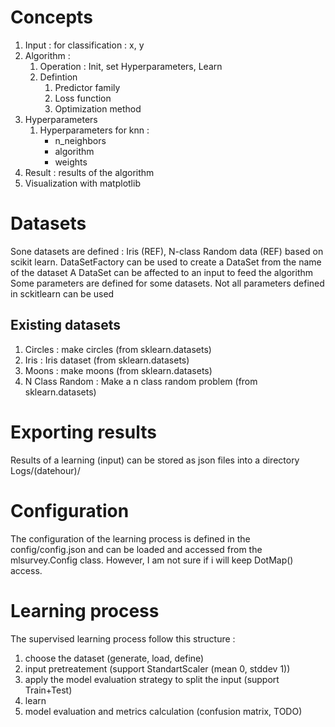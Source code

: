 # Concepts

1. Input : for classification : x, y
1. Algorithm : 
    1. Operation : Init, set Hyperparameters, Learn
    1. Defintion
        1. Predictor family
        1. Loss function
        1. Optimization method
1. Hyperparameters
    1. Hyperparameters for knn : 
        * n_neighbors 
        * algorithm 
        * weights
1. Result : results of the algorithm
1. Visualization with matplotlib

# Datasets

Sone datasets are defined : Iris (REF), N-class Random data (REF) based on scikit learn.
DataSetFactory can be used to create a DataSet from the name of the dataset
A DataSet can be affected to an input to feed the algorithm
Some parameters are defined for some datasets. Not all parameters defined in sckitlearn can be used

## Existing datasets

1. Circles : make circles (from sklearn.datasets)
1. Iris : Iris dataset (from sklearn.datasets)
1. Moons : make moons (from sklearn.datasets)
1. N Class Random : Make a n class random problem (from sklearn.datasets)

# Exporting results

Results of a learning (input) can be stored as json files into a directory Logs/(datehour)/

# Configuration

The configuration of the learning process is defined in the config/config.json and can be loaded and accessed 
from the mlsurvey.Config class. However, I am not sure if i will keep DotMap() access. 

# Learning process

The supervised learning process follow this structure :
1. choose the dataset (generate, load, define)
1. input pretreatement (support StandartScaler (mean 0, stddev 1))
1. apply the model evaluation strategy to split the input (support Train+Test)
1. learn
1. model evaluation and metrics calculation (confusion matrix, TODO)

